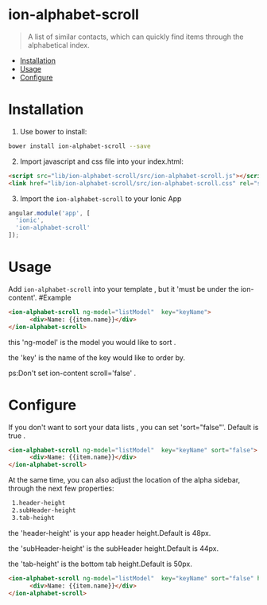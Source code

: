 ion-alphabet-scroll
================

> A list of similar contacts, which can quickly find items through the alphabetical index.

- [Installation](#installation)
- [Usage](#usage)
- [Configure](#Configure)

# Installation

1. Use bower to install:
```bash
bower install ion-alphabet-scroll --save
```

2. Import javascript and css file into your index.html:
```html
<script src="lib/ion-alphabet-scroll/src/ion-alphabet-scroll.js"></script>
<link href="lib/ion-alphabet-scroll/src/ion-alphabet-scroll.css" rel="stylesheet">
```

3. Import the `ion-alphabet-scroll` to your Ionic App
```javascript
angular.module('app', [
  'ionic',
  'ion-alphabet-scroll'
]);
```

# Usage

Add `ion-alphabet-scroll` into your template , but it 'must be under the ion-content'.
#Example
```html
<ion-alphabet-scroll ng-model="listModel"  key="keyName">
      <div>Name: {{item.name}}</div>
</ion-alphabet-scroll>
```
this 'ng-model' is the model you would like to sort .

the 'key' is the name of the key would like to order by.

ps:Don't set ion-content scroll='false' .


# Configure

If you don't want to sort your data lists , you can set 'sort="false"'. Default is true .
```html
<ion-alphabet-scroll ng-model="listModel"  key="keyName" sort="false">
      <div>Name: {{item.name}}</div>
</ion-alphabet-scroll>
```

At the same time, you can also adjust the location of the alpha sidebar, through the next few properties:

```bash
 1.header-height
 2.subHeader-height
 3.tab-height
```
the 'header-height' is your app header height.Default is 48px. 

the 'subHeader-height' is the subHeader height.Default is 44px. 

the 'tab-height' is the bottom tab height.Default is 50px. 
```html
<ion-alphabet-scroll ng-model="listModel"  key="keyName" sort="false" header-height="48px">
      <div>Name: {{item.name}}</div>
</ion-alphabet-scroll>
```



